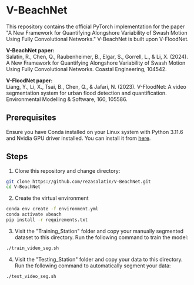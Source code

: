 # V-BeachNet

This repository contains the official PyTorch implementation for the paper "A New Framework for Quantifying Alongshore Variability of Swash Motion Using Fully Convolutional Networks." V-BeachNet is built upon V-FloodNet.

**V-BeachNet paper:**  
Salatin, R., Chen, Q., Raubenheimer, B., Elgar, S., Gorrell, L., & Li, X. (2024). A New Framework for Quantifying Alongshore Variability of Swash Motion Using Fully Convolutional Networks. Coastal Engineering, 104542.

**V-FloodNet paper:**  
Liang, Y., Li, X., Tsai, B., Chen, Q., & Jafari, N. (2023). V-FloodNet: A video segmentation system for urban flood detection and quantification. Environmental Modelling & Software, 160, 105586.

## Prerequisites

Ensure you have Conda installed on your Linux system with Python 3.11.6 and Nvidia GPU driver installed. You can install it from [here](https://docs.anaconda.com/anaconda/install/linux/).

## Steps

1. Clone this repository and change directory:
```sh
git clone https://github.com/rezasalatin/V-BeachNet.git
cd V-BeachNet
```

2. Create the virtual environment
```sh
conda env create -f environment.yml
conda activate vbeach
pip install -r requirements.txt
```

3. Visit the "Training_Station" folder and copy your manually segmented dataset to this directory. Run the following command to train the model:

```sh
./train_video_seg.sh
```

4. Visit the "Testing_Station" folder and copy your data to this directory. Run the following command to automatically segment your data:

```sh
./test_video_seg.sh
```